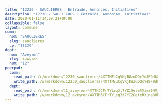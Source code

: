 ```yaml
---
title: "12230 - SAUCLIERES | Entraide, Annonces, Initiatives"
description: "12230 - SAUCLIERES | Entraide, Annonces, Initiatives"
date: 2020-01-11T14:09:21+09:00
collapsible: false
layout: commune
comm:
  nom: "SAUCLIERES"
  slug: sauclieres
  cp: "12230"
dept:
  nom: "Aveyron"
  slug: aveyron
  num: "12"
peerpad:
  comm:
    read_path: /r/markdown/12230_sauclieres/4XTTMEuCqVKjBWzuDQcYd8F9dkX5JeofRbQGWQhgFaFcjMiGW
    write_path: /w/markdown/12230_sauclieres/4XTTMEuCqVKjBWzuDQcYd8F9dkX5JeofRbQGWQhgFaFcjMiGW-K3TgUfcJdfFAzw6NyUPAbJPQLYdTh8k8k38PLpa4ztKtoYcB1XyhMPjvSpeNCdXJm9KHKHv3haTX1ATgvepN6LN8rPMmUfpyXaBHpwnHUozQRp1VPHMVXhPweFt93RL3NBuxLAtn
  dept:
    read_path: /r/markdown/12_aveyron/4XTTM3CFrTYLeq3t7YZ2GeteRXina8HMy585xLdATaEm28gJq
    write_path: /w/markdown/12_aveyron/4XTTM3CFrTYLeq3t7YZ2GeteRXina8HMy585xLdATaEm28gJq-K3TgUfu3tdsvnJNzfCjLcQBm4uQ83gag77qnaAo9pjUvbpQyfAVAxJdyULKffeJFVcGHHVraYZNVQhiGBeBUKBFLy2Vr8dapgU6tQCmoJQ6dgnoqRGmK9bSxqhW9VArfxRuTPcgV
---
```


